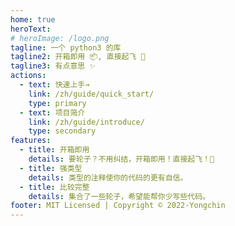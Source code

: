 ```yaml
---
home: true
heroText: 
# heroImage: /logo.png
tagline: 一个 python3 的库
tagline2: 开箱即用 📦, 直接起飞 🚀
tagline3: 有点意思 ✨
actions: 
  - text: 快速上手→
    link: /zh/guide/quick_start/
    type: primary
  - text: 项目简介
    link: /zh/guide/introduce/
    type: secondary
features:
  - title: 开箱即用
    details: 要轮子？不用纠结，开箱即用！直接起飞！🚀
  - title: 强类型
    details: 类型的注释使你的代码的更有自信。
  - title: 比较完整
    details: 集合了一些轮子，希望能帮你少写些代码。
footer: MIT Licensed | Copyright © 2022-Yongchin
---
```

